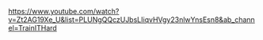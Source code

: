 https://www.youtube.com/watch?v=Zt2AG19Xe_U&list=PLUNgQQczUJbsLIiqvHVgy23nlwYnsEsn8&ab_channel=TrainITHard

